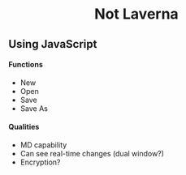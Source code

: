 # <center> Not Laverna </center> #

## Using JavaScript ##

#### Functions ####
- New
- Open
- Save
- Save As

#### Qualities ####
- MD capability
- Can see real-time changes (dual window?)
- Encryption?
